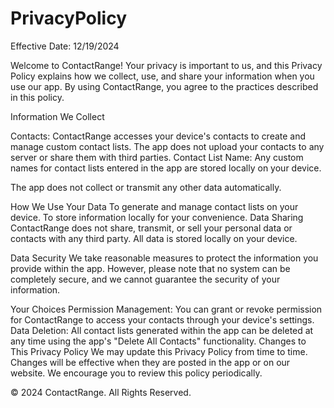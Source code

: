 # PrivacyPolicy
Effective Date: 12/19/2024

Welcome to ContactRange! Your privacy is important to us, and this Privacy Policy explains how we collect, use, and share your information when you use our app. By using ContactRange, you agree to the practices described in this policy.

Information We Collect

Contacts: ContactRange accesses your device's contacts to create and manage custom contact lists. The app does not upload your contacts to any server or share them with third parties.
Contact List Name: Any custom names for contact lists entered in the app are stored locally on your device.

The app does not collect or transmit any other data automatically.

How We Use Your Data
To generate and manage contact lists on your device.
To store information locally for your convenience.
Data Sharing
ContactRange does not share, transmit, or sell your personal data or contacts with any third party. All data is stored locally on your device.

Data Security
We take reasonable measures to protect the information you provide within the app. However, please note that no system can be completely secure, and we cannot guarantee the security of your information.

Your Choices
Permission Management: You can grant or revoke permission for ContactRange to access your contacts through your device's settings.
Data Deletion: All contact lists generated within the app can be deleted at any time using the app's "Delete All Contacts" functionality.
Changes to This Privacy Policy
We may update this Privacy Policy from time to time. Changes will be effective when they are posted in the app or on our website. We encourage you to review this policy periodically.


© 2024 ContactRange. All Rights Reserved.
